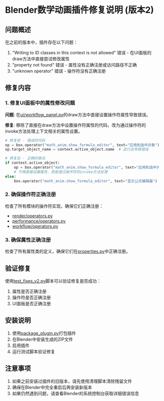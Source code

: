 # Blender数学动画插件修复说明 (版本2)

## 问题概述

在之前的版本中，插件存在以下问题：

1. "Writing to ID classes in this context is not allowed" 错误 - 在UI面板的draw方法中直接尝试修改属性
2. "property not found" 错误 - 属性没有正确注册或访问路径不正确
3. "unknown operator" 错误 - 操作符没有正确注册

## 修复内容

### 1. 修复UI面板中的属性修改问题

**问题**: 在[ui/workflow_panel.py](file:///g%3A/GitHubcodecollection/blender-math-animationplug/ui/workflow_panel.py)的draw方法中直接设置操作符属性导致错误。

**修复**: 移除了直接在draw方法中设置操作符属性的代码，改为通过操作符的invoke方法处理上下文相关的属性设置。

```python
# 修复前 - 错误的代码
op = box.operator("math_anim.show_formula_editor", text="应用到选中对象")
op.target_object_name = context.active_object.name  # 这行会导致错误

# 修复后 - 正确的做法
if context.active_object:
    op = box.operator("math_anim.show_formula_editor", text="应用到选中对象")
    # 不再直接设置属性，而是通过操作符的invoke方法处理
else:
    box.operator("math_anim.show_formula_editor", text="显示公式编辑器")
```

### 2. 确保操作符正确注册

检查了所有模块的操作符实现，确保它们正确注册：

- [render/operators.py](file:///g%3A/GitHubcodecollection/blender-math-animationplug/render/operators.py)
- [performance/operators.py](file:///g%3A/GitHubcodecollection/blender-math-animationplug/performance/operators.py)
- [workflow/operators.py](file:///g%3A/GitHubcodecollection/blender-math-animationplug/workflow/operators.py)

### 3. 确保属性正确注册

检查了所有属性类的定义，确保它们在[properties.py](file:///g%3A/GitHubcodecollection/blender-math-animationplug/properties.py)中正确注册。

## 验证修复

使用[test_fixes_v2.py](file:///g%3A/GitHubcodecollection/blender-math-animationplug/test_fixes_v2.py)脚本可以验证修复是否成功：

1. 属性是否正确注册
2. 操作符是否正确注册
3. UI面板是否正确注册

## 安装说明

1. 使用[package_plugin.py](file:///g%3A/GitHubcodecollection/blender-math-animationplug/package_plugin.py)打包插件
2. 在Blender中安装生成的ZIP文件
3. 启用插件
4. 运行测试脚本验证修复

## 注意事项

1. 如果之前安装过插件的旧版本，请先使用清理脚本清除残留文件
2. 确保在Blender中完全重启后再安装新版本
3. 如果仍然遇到问题，请查看Blender的系统控制台获取详细错误信息
